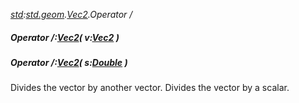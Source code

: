 _[std](../../modules/std/std-module.md):[std.geom](../../modules/std/std-geom.md).[Vec2<T>](../../modules/std/std-geom-vec2.md).Operator /_
##### Operator /:[Vec2](../../modules/std/std-geom-vec2.md)<T>( v:[Vec2](../../modules/std/std-geom-vec2.md)<T> )
##### Operator /:[Vec2](../../modules/std/std-geom-vec2.md)<T>( s:[Double](../../modules/wonkey/wonkey-types-double.md) )
Divides the vector by another vector.
Divides the vector by a scalar.
